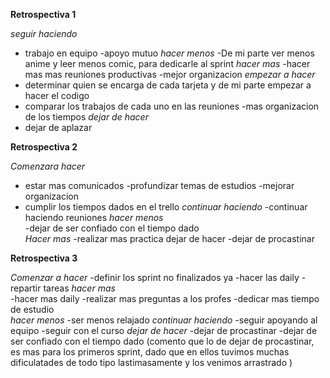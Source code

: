 **Retrospectiva 1**

*seguir haciendo*
 - trabajo en equipo 
 -apoyo mutuo 
 *hacer menos*
 -De mi parte ver menos anime y leer menos comic, para dedicarle al sprint
 *hacer mas*
 -hacer mas mas reuniones productivas
 -mejor organizacion 
 *empezar a hacer*
 - determinar quien se encarga de cada tarjeta y de mi parte empezar a hacer el codigo
 - comparar los trabajos de cada uno en las reuniones 
 -mas organizacion de los tiempos 
 *dejar de hacer*
 - dejar de aplazar

 **Retrospectiva 2**

 *Comenzara hacer* 
 - estar mas comunicados
 -profundizar temas de estudios
 -mejorar organizacion
 - cumplir los tiempos dados en el trello
 *continuar haciendo*
  -continuar haciendo reuniones
   *hacer menos*  
   -dejar de ser confiado con el tiempo dado   
    *Hacer mas* 
    -realizar mas practica dejar de hacer 
    -dejar de procastinar

**Retrospectiva 3**

*Comenzar a hacer* 
-definir los sprint no finalizados ya
 -hacer las daily
 -repartir tareas
*hacer mas*  
-hacer mas daily 
-realizar mas preguntas a los profes
-dedicar mas tiempo de estudio  
*hacer menos* 
-ser menos relajado
*continuar haciendo* 
 -seguir apoyando al equipo 
 -seguir con el curso
  *dejar de hacer* 
  -dejar de procastinar 
  -dejar de ser confiado con el tiempo dado
  (comento que lo de dejar de procastinar, es mas para los primeros sprint, dado que en ellos tuvimos muchas dificulatades de todo tipo lastimasamente y los venimos arrastrado )

  


